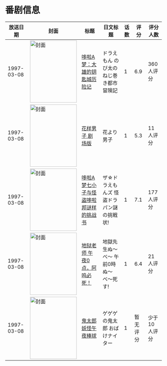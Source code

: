 # 番剧信息

|放送日期|封面|标题|日文标题|话数|评分|评分人数|
|---|---|---|---|---|---|---|
|1997-03-08|<img src="//lain.bgm.tv/pic/cover/c/7f/e1/459_y6nBk.jpg" alt="封面" style="width:150px;height:200px;object-fit:cover;">|[哆啦A梦：大雄的钥匙城历险记](https://bangumi.tv/subject/459)|ドラえもん のび太のねじ巻き都市冒険記|1|6.9|360人评分|
|1997-03-08|<img src="//lain.bgm.tv/pic/cover/c/5f/d5/58256_F0393.jpg" alt="封面" style="width:150px;height:200px;object-fit:cover;">|[花样男子 剧场版](https://bangumi.tv/subject/58256)|花より男子|1|5.3|11人评分|
|1997-03-08|<img src="//lain.bgm.tv/pic/cover/c/33/69/68963_bci5W.jpg" alt="封面" style="width:150px;height:200px;object-fit:cover;">|[哆啦A梦七小子与怪盗哆啦邦谜样的挑战书](https://bangumi.tv/subject/68963)|ザ☆ドラえもんズ 怪盗ドラパン謎の挑戦状!|1|7.1|177人评分|
|1997-03-08|<img src="//lain.bgm.tv/pic/cover/c/fd/98/158798_FTJ63.jpg" alt="封面" style="width:150px;height:200px;object-fit:cover;">|[地狱老师 午夜0点，阿鸣必死！](https://bangumi.tv/subject/158798)|地獄先生ぬ〜べ〜 午前0時ぬ〜べ〜死す!|1|6.4|21人评分|
|1997-03-08|<img src="//lain.bgm.tv/pic/cover/c/e3/41/211098_xI303.jpg" alt="封面" style="width:150px;height:200px;object-fit:cover;">|[鬼太郎 妖怪午夜棒球](https://bangumi.tv/subject/211098)|ゲゲゲの鬼太郎 おばけナイター|1|暂无评分|少于10人评分|
